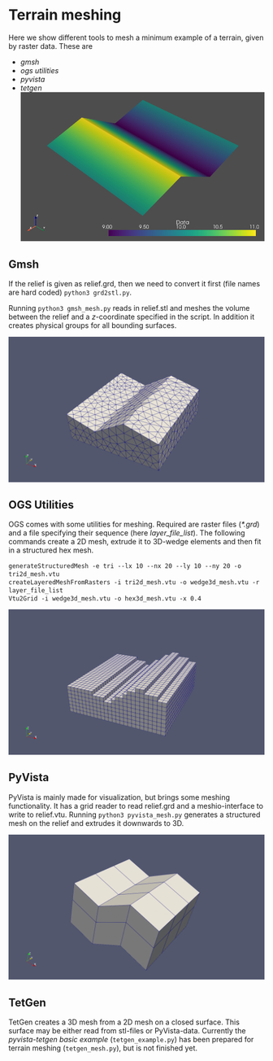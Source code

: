 # Terrain meshing
Here we show different tools to mesh a minimum example of a terrain, given by raster data.
These are
- *gmsh*
- *ogs utilities*
- *pyvista*
- *tetgen*
![terrain](terrain.png)

## Gmsh
If the relief is given as relief.grd, then we need to convert it first (file names are hard coded)
``python3 grd2stl.py``.

Running ``python3 gmsh_mesh.py`` reads in relief.stl and meshes the volume between the relief and a *z*-coordinate specified in the script.
In addition it creates physical groups for all bounding surfaces.

![gmsh](gmsh.png)

## OGS Utilities

OGS comes with some utilities for meshing. Required are raster files (_*.grd_) and a file specifying their sequence (here *layer_file_list*).
The following commands create a 2D mesh, extrude it to 3D-wedge elements and then fit in a structured hex mesh.
```
generateStructuredMesh -e tri --lx 10 --nx 20 --ly 10 --ny 20 -o tri2d_mesh.vtu
createLayeredMeshFromRasters -i tri2d_mesh.vtu -o wedge3d_mesh.vtu -r layer_file_list
Vtu2Grid -i wedge3d_mesh.vtu -o hex3d_mesh.vtu -x 0.4
```
![ogstools](ogstools.png)

## PyVista
PyVista is mainly made for visualization, but brings some meshing functionality.
It has a grid reader to read relief.grd and a meshio-interface to write to relief.vtu.
Running ``python3 pyvista_mesh.py`` generates a structured mesh on the relief and extrudes it downwards to 3D.

![pyvista](pyvista.png)

## TetGen
TetGen creates a 3D mesh from a 2D mesh on a closed surface.
This surface may be either read from stl-files or PyVista-data.
Currently the _pyvista-tetgen basic example_ (``tetgen_example.py``) has been prepared for terrain meshing (``tetgen_mesh.py``), but is not finished yet.
